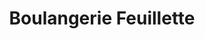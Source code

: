 ---
title: "Boulangerie Feuillette"
url: /la-chaussee-saint-victor/boulangerie-feuillette/
shop: Bäckerei
---